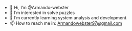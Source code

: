 - 👋 Hi, I’m @Armando-webster
- 👀 I’m interested in solve puzzles
- 🌱 I’m currently learning system analysis and development.
- 📫 How to reach me in: Armandowebster97@gmail.com 
